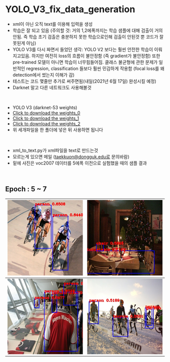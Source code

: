 # YOLO_V3_fix_data_generation
* xml이 아닌 오직 text를 이용해 입력을 생성
* 학습은 잘 되고 있음 (주의할 것: 거의 1,2에폭까지는 학습 샘플에 대해 검출이 거의 안됨. 즉 학습 초기 검출은 충분하지 못한 학습으로인해 검출이 안된것 뿐 코드가 잘못된게 아님)
* YOLO V3를 다시 짜면서 들었던 생각: YOLO V2 보다는 훨씬 안전한 학습이 이뤄지고있음. 하지만 여전히 loss의 흐름이 불안정함 (즉 gradient가 불안정함) 또한 pre-trained 모델이 아니면 학습이 너무힘들어짐. 클래스 불균형에 관한 문제가 일반적인 regression, classification 들보다 훨씬 민감하게 작용함 (focal loss를 왜 detection에서 썼는지 이해가 감)
* 테스트는 코드 몇줄만 추가로 써주면됨(내일(2021년 6월 17일) 완성시킬 예정)
* Darknet 말고 다른 네트워크도 사용해볼것
<br/>

* YOLO V3 (darknet-53 weights)
* [Click to download the weights_0](https://drive.google.com/file/d/1zw8g69HY-P93l7bOdbH4J9y7XIU38Nkv/view?usp=sharing)
* [Click to download the weights_1](https://drive.google.com/file/d/1SMdUWhQZleI-AS9-2xVpGu_SFGEZ_Zs1/view?usp=sharing)
* [Click to download the weights_2](https://drive.google.com/file/d/1MWN1h7i302GYT13RTMi4v2do5b1i4XXU/view?usp=sharing)
* 위  세개파일을 한 폴더에 넣은 뒤 사용하면 됩니다
<br/>

* xml_to_text.py가 xml파일을 text로 만드는것
* 모르는게 있으면 메일 (taekkuon@dongguk.edu로 문의바람)
* 밑에 사진은 voc2007 데이터를 5에폭 이전으로 실험했을 때의 샘플 결과
<br/>

## Epoch : 5 ~ 7

| ![1500_7](https://github.com/Kimyuhwanpeter/YOLO_V3_fix_data_generation/blob/main/1500_7.jpg) | ![2500_7](https://github.com/Kimyuhwanpeter/YOLO_V3_fix_data_generation/blob/main/2500_7.jpg) |
| ----------------------------------------------- | ----------------------------------------------- |
| ![4000_5](https://github.com/Kimyuhwanpeter/YOLO_V3_fix_data_generation/blob/main/4000_5.jpg) | ![4000_7](https://github.com/Kimyuhwanpeter/YOLO_V3_fix_data_generation/blob/main/4000_7.jpg) |


